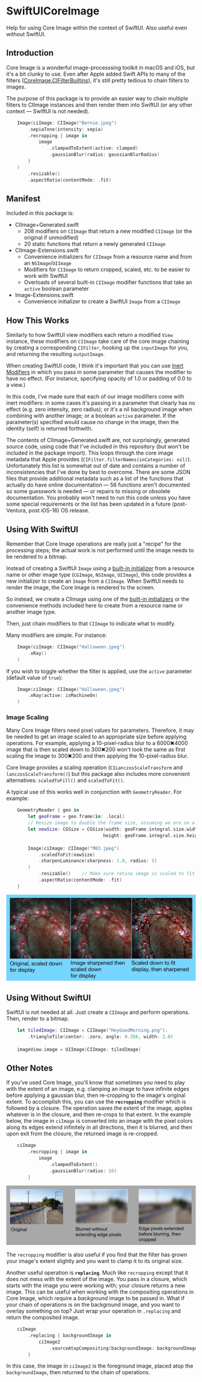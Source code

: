 # SwiftUICoreImage

Help for using Core Image within the context of SwiftUI. Also useful even without SwiftUI.

## Introduction

Core Image is a wonderful image-processsing toolkit in macOS and iOS, but it's a bit clunky to use. Even after Apple added Swift APIs to many of the filters ([CoreImage.CIFilterBuiltins](https://developer.apple.com/documentation/coreimage/methods_and_protocols_for_filter_creation)), it's still pretty tedious to chain filters to images.

The purpose of this package is to provide an easier way to chain multiple filters to CIImage instances and then render them into SwiftUI (or any other context — SwiftUI is not needed).

```Swift
    Image(ciImage: CIImage("Bernie.jpeg")
        .sepiaTone(intensity: sepia)
        .recropping { image in
            image
                .clampedToExtent(active: clamped)
                .gaussianBlur(radius: gaussianBlurRadius)
        }
    )
        .resizable()
        .aspectRatio(contentMode: .fit)
```

## Manifest

Included in this package is:

 * CIImage+Generated.swift
    * 208 modifiers on `CIImage` that return a new modified `CIImage` (or the original if unmodified)
    * 20 static functions that return a newly generated `CIImage`
* CIImage-Extensions.swift
    * Convenience initializers for `CIImage` from a resource name and from an `NSImage`/`UIImage`
    * Modifiers for `CIImage` to return cropped, scaled, etc. to be easier to work with SwiftUI
    * Overloads of several built-in `CIImage` modifier functions that take an `active` boolean parameter
* Image-Extensions.swift
    * Convenience initializer to create a SwiftUI `Image` from a `CIImage`

## How This Works

Similarly to how SwiftUI view modifiers each return a modified `View` instance, these modifiers on `CIImage` take care of the core image chaining by creating a corresponding `CIFilter`, hooking up the `inputImage` for you, and returning the resulting `outputImage`. 

When creating SwiftUI code, I think it's important that you can use [Inert Modifiers](https://developer.apple.com/videos/play/wwdc2021/10022/?time=2303) in which you pass in some parameter that causes the modifier to have no effect. (For instance, specifying opacity of 1.0 or padding of 0.0 to a view.)  

In this code, I've made sure that each of our image modifiers come with inert modifiers: in some cases it's passing in a parameter that clearly has no effect (e.g. zero intensity, zero radius); or it's a nil background image when combining with another image; or a boolean `active` parameter. If the parameter(s) specified would cause no change in the image, then the identity (self) is returned forthwith.

The contents of CIImage+Generated.swift are, not surprisingly, generated source code, using code that I've included in this repository (but won't be included in the package import). This loops through the core image metadata that Apple provides (`CIFilter.filterNames(inCategories: nil)`). Unfortunately this list is somewhat out of date and contains a number of inconsistencies that I've done by best to overcome.  There are some JSON files that provide additional metadata such as a list of the functions that actually do have online documentation — 56 functions aren't documented so some guesswork is needed — or repairs to missing or obsolete documentation. You probably won't need to run this code unless you have some special requirements or the list has been updated in a future (post-Ventura, post iOS-16) OS release.

## Using With SwiftUI

Remember that Core Image operations are really just a "recipe" for the processing steps; the actual work is not performed until the image needs to be rendered to a bitmap. 

Instead of creating a SwiftUI `Image` using a [built-in initializer](https://developer.apple.com/documentation/swiftui/image) from a resource name or other image type (`CGImage`, `NSImage`, `UIImage`), this code provides a new initializer to create an `Image` from a `CIImage`. When SwiftUI needs to render the image, the Core Image is rendered to the screen.

So instead, we create a CIImage using one of the [built-in initializers](https://developer.apple.com/documentation/coreimage/ciimage) or the convenience methods included here to create from a resource name or another image type.

Then, just chain modifiers to that `CIImage` to indicate what to modify.

Many modifiers are simple. For instance:

```Swift
    Image(ciImage: CIImage("Halloween.jpeg")
        .xRay()
    )
```

If you wish to toggle whether the filter is applied, use the `active` parameter (default value of `true`):

```Swift
    Image(ciImage: CIImage("Halloween.jpeg")
        .xRay(active: isMachineOn)
    )
```

### Image Scaling

Many Core Image filters need pixel values for parameters. Therefore, it may be needed to get an image scaled to an appropriate size before applying operations. For example, applying a 10-pixel-radius blur to a 6000✖4000 image that is then scaled down to 300✖200 won't look the same as first scaling the image to 300✖200 and then applying the 10-pixel-radius blur.

Core Image provides a scaling operation (`CILanczosScaleTransform` and `lanczosScaleTransform()`) but this package also includes more convenient alternatives: `scaledToFill()` and `scaledToFit()`.

A typical use of this works well in conjunction with `GeometryReader`. For example:

```Swift
    GeometryReader { geo in
        let geoFrame = geo.frame(in: .local)
        // Resize image to double the frame size, assuming we are on a retina display
        let newSize: CGSize = CGSize(width: geoFrame.integral.size.width * 2,
                                    height: geoFrame.integral.size.height * 2)

        Image(ciImage: CIImage("M83.jpeg")
            .scaledToFit(newSize)
            .sharpenLuminance(sharpness: 1.0, radius: 5)
        )
            .resizable()    // Make sure retina image is scaled to fit
            .aspectRatio(contentMode: .fit)
    }
``` 
![Compare original, sharpened without pre-scaling, sharpened after pre-scaled](./Resources/sharpening.jpeg)


## Using Without SwiftUI

SwiftUI is not needed at all. Just create a `CIImage` and perform operations. Then, render to a bitmap.

```Swift
    let tiledImage: CIImage = CIImage("HeyGoodMorning.png").
        .triangleTile(center: .zero, angle: 0.356, width: 2.0)

    imageView.image = UIImage(CIImage: tiledImage)
```

## Other Notes

If you've used Core Image, you'll know that sometimes you need to play with the extent of an image, e.g. clamping an image to have infinite edges before applying a gaussian blur, then re-cropping to the image's original extent. To accomplish this, you can use the **`recropping`** modifier which is followed by a closure. The operation saves the extent of the image, applies whatever is in the closure, and then re-crops to that extent. In the example below, the image in `ciImage` is converted into an image with the pixel colors along its edges extend infinitely in all directions, then it is blurred, and then upon exit from the closure, the returned image is re-cropped. 

```Swift
    ciImage
        .recropping { image in
            image
                .clampedToExtent()
                .gaussianBlur(radius: 10)
        }
```

![Compare unblurred, improper blurring, and proper blurring](./Resources/blurring.jpeg)

The `recropping` modifier is also useful if you find that the filter has grown your image's extent slightly and you want to clamp it to its original size.

Another useful operation is **`replacing`**. Much like `recropping` except that it does not mess with the extent of the image. You pass in a closure, which starts with the image you were working with; your closure returns a new image. This can be useful when working with the compositing operations in Core Image, which require a *background* image to be passed in.  What if your chain of operations is on the background image, and you want to overlay something on top? Just wrap your operation in `.replacing` and return the composited image.

```Swift
    ciImage
        .replacing { backgroundImage in
            ciImage2
                .sourceAtopCompositing(backgroundImage: backgroundImage)
        }
```

In this case, the image in `ciImage2` is the foreground image, placed atop the `backgroundImage`, then returned to the chain of operations.


